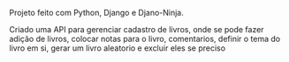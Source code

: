 Projeto feito com Python, Django e Djano-Ninja.

Criado uma API para gerenciar cadastro de livros, onde se pode fazer adição de livros, colocar notas para o livro, comentarios, definir o tema do livro em si, gerar um livro aleatorio e excluir eles se preciso
